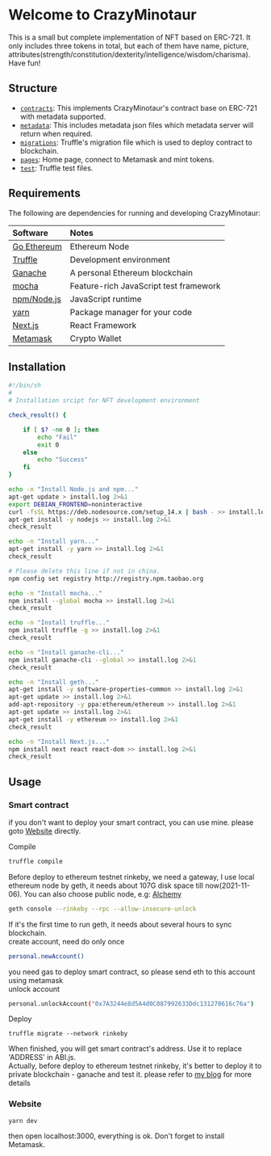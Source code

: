
# Welcome to CrazyMinotaur

This is a small but complete implementation of NFT based on ERC-721. It only includes three tokens in total, but each of them have name, picture, attributes(strength/constitution/dexterity/intelligence/wisdom/charisma).  
Have fun!

## Structure

- [`contracts`](contracts): This implements CrazyMinotaur's contract base on ERC-721 with metadata supported.
- [`metadata`](metadata): This includes metadata json files which metadata server will return when required.
- [`migrations`](migrations): Truffle's migration file which is used to deploy contract to blockchain.
- [`pages`](pages): Home page, connect to Metamask and mint tokens.
- [`test`](test): Truffle test files.

## Requirements
The following are dependencies for running and developing CrazyMinotaur:

| Software | Notes |
|:---------|:------|
|[Go Ethereum](https://geth.ethereum.org/docs/install-and-build/installing-geth)|Ethereum Node|
|[Truffle](https://www.trufflesuite.com/docs/truffle/quickstart)|Development environment|
|[Ganache](https://www.trufflesuite.com/ganache)|A personal Ethereum blockchain|
|[mocha](https://mochajs.org/)|Feature-rich JavaScript test framework|
|[npm/Node.js](https://nodejs.org/en/)|JavaScript runtime|
|[yarn](https://yarnpkg.com/getting-started)|Package manager for your code|
|[Next.js](https://nextjs.org/docs)|React Framework|
|[Metamask](https://metamask.io)|Crypto Wallet|

## Installation

```Bash
#!/bin/sh
#
# Installation srcipt for NFT development environment

check_result() {

    if [ $? -ne 0 ]; then
        echo "Fail"
        exit 0
    else
        echo "Success"
    fi
}

echo -n "Install Node.js and npm..."
apt-get update > install.log 2>&1
export DEBIAN_FRONTEND=noninteractive
curl -fsSL https://deb.nodesource.com/setup_14.x | bash - >> install.log 2>&1
apt-get install -y nodejs >> install.log 2>&1
check_result

echo -n "Install yarn..."
apt-get install -y yarn >> install.log 2>&1
check_result

# Please delete this line if not in china.
npm config set registry http://registry.npm.taobao.org

echo -n "Install mocha..."
npm install --global mocha >> install.log 2>&1
check_result

echo -n "Install truffle..."
npm install truffle -g >> install.log 2>&1
check_result

echo -n "Install ganache-cli..."
npm install ganache-cli --global >> install.log 2>&1
check_result

echo -n "Install geth..."
apt-get install -y software-properties-common >> install.log 2>&1
apt-get update >> install.log 2>&1
add-apt-repository -y ppa:ethereum/ethereum >> install.log 2>&1
apt-get update >> install.log 2>&1
apt-get install -y ethereum >> install.log 2>&1
check_result

echo -n "Install Next.js..."
npm install next react react-dom >> install.log 2>&1
check_result
```


## Usage

### Smart contract
if you don't want to deploy your smart contract, you can use mine. please goto [Website](#Website) directly.

Compile
```Bash
truffle compile
```
Before deploy to ethereum testnet rinkeby, we need a gateway, I use local ethereum node by geth, it needs about 107G disk space till now(2021-11-06). You can also choose public node, e.g: [Alchemy](https://www.alchemy.com/)
```Bash
geth console --rinkeby --rpc --allow-insecure-unlock
```
If it's the first time to run geth, it needs about several hours to sync blockchain.  
create account, need do only once
```Bash
personal.newAccount()
```
you need gas to deploy smart contract, so please send eth to this account using metamask  
unlock account
```Bash
personal.unlockAccount("0x7A3244e8d5A4d0C087992633Ddc131270616c76a")
```
Deploy
```
truffle migrate --network rinkeby
```
When finished, you will get smart contract's address. Use it to replace 'ADDRESS' in ABI.js.  
Actually, before deploy to ethereum testnet rinkeby, it's better to deploy it to private blockchain - ganache and test it. please refer to [my blog](truffle) for more details

### Website
```
yarn dev
```
then open localhost:3000, everything is ok. Don't forget to install Metamask.
